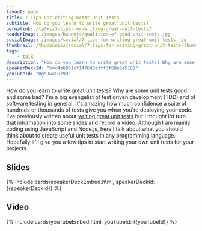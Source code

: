 ```yaml
---
layout: page
title: 7 Tips For Writing Great Unit Tests
subtitle: How do you learn to write great unit tests?
permalink: /talks/7-tips-for-writing-great-unit-tests/
headerImage: /images/banners/qualities-of-good-unit-tests.jpg
socialImage: /images/social/7-tips-for-writing-great-unit-tests.jpg
thumbnail: /thumbnails/social/7-tips-for-writing-great-unit-tests-thumb.jpg
tags:
    - talk
description: "How do you learn to write great unit tests? Why are some unit tests good and some bad? Here I talk about 7 tips for writing great unit tests and gaining confidence in your code."
speakerDeckId: "b4c4ab961cf1476d8afff3f68a2e5189"
youTubeId: "UgsJwcG979U"
---
```


How do you learn to write great unit tests? Why are some unit tests good and some bad? I'm a big evangelist of test driven development (TDD) and of software testing in general. It's amazing how much confidence a suite of hundreds or thousands of tests give you when you're deploying your code. I've previously written about [writing great unit tests](/how-to-write-high-quality-unit-tests/) but I thought I'd turn that information into some slides and record a video. Although I am mainly coding using JavaScript and Node.js, here I talk about what you should think about to create useful unit tests in any programming language. Hopefully it'll give you a few tips to start writing your own unit tests for your projects.

## Slides

{% include cards/speakerDeckEmbed.html, speakerDeckId: {{speakerDeckId}} %}

## Video

{% include cards/youTubeEmbed.html, youTubeId: {{youTubeId}} %}
